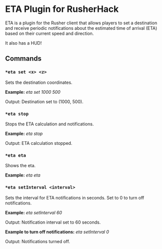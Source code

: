 # ETA Plugin for RusherHack

ETA is a plugin for the Rusher client that allows players to set a destination and receive periodic notifications about the estimated time of arrival (ETA) based on their current speed and direction.

It also has a HUD!

## Commands

### `*eta set <x> <z>`
Sets the destination coordinates.

**Example:**
*eta set 1000 500*

Output:
Destination set to (1000, 500).

### `*eta stop`
Stops the ETA calculation and notifications.

**Example:**
*eta stop*

Output:
ETA calculation stopped.

### `*eta eta`
Shows the eta.

**Example:**
*eta eta*

### `*eta setInterval <interval>`
Sets the interval for ETA notifications in seconds. Set to 0 to turn off notifications.

**Example:**
*eta setInterval 60*

Output:
Notification interval set to 60 seconds.

**Example to turn off notifications:**
*eta setInterval 0*

Output:
Notifications turned off.


